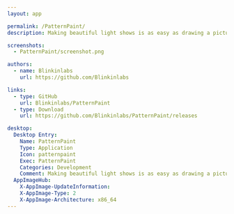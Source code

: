 ```yaml
---
layout: app

permalink: /PatternPaint/
description: Making beautiful light shows is as easy as drawing a picture

screenshots:
  - PatternPaint/screenshot.png

authors:
  - name: Blinkinlabs
    url: https://github.com/Blinkinlabs

links:
  - type: GitHub
    url: Blinkinlabs/PatternPaint
  - type: Download
    url: https://github.com/Blinkinlabs/PatternPaint/releases

desktop:
  Desktop Entry:
    Name: PatternPaint
    Type: Application
    Icon: patternpaint
    Exec: PatternPaint
    Categories: Development
    Comment: Making beautiful light shows is as easy as drawing a picture
  AppImageHub:
    X-AppImage-UpdateInformation: 
    X-AppImage-Type: 2
    X-AppImage-Architecture: x86_64
---
```

